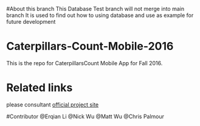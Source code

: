 #About this branch
This Database Test branch will not merge into main branch
It is used to find out how to using database and use as example for future development

# Caterpillars-Count-Mobile-2016
This is the repo for CaterpillarsCount Mobile App for Fall 2016.

# Related links
please consultant [official project site](https://caterpillarscount16.web.unc.edu/)


#Contributor
@Erqian Li @Nick Wu @Matt Wu @Chris Palmour
